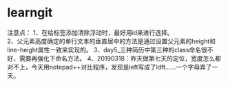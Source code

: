 # learngit
   注意点：
1、在给标签添加清除浮动时，最好用id来进行选择。<br>
2、父元素高度确定的单行文本的垂直居中的方法是通过设置父元素的height和line-height属性一致来实现的。
3、day5_三种简历中第三种的class命名很不好，需要再强化下命名方法。
4、20190318：昨天做第七天的定位，宽度怎么都对不上，今天用notepad++对比程序，发现是left写成了ldft……一个字母弄了一天。
